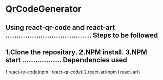# QrCodeGenerator
Using react-qr-code and react-art
.......................................
Steps to be followed
-----------------------
1.Clone the repositary.
2.NPM install.
3.NPM start
..................
Dependencies used
-----------------------
1.react-qr-code(npm i react-qr-code)
2.react-art(npm i react-art)
